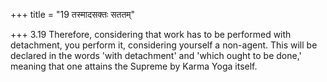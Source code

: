 +++
title = "19 तस्मादसक्तः सततम्"

+++
3.19 Therefore, considering that work has to be performed with
detachment, you perform it, considering yourself a non-agent. This will
be declared in the words 'with detachment' and 'which ought to be done,'
meaning that one attains the Supreme by Karma Yoga itself.
